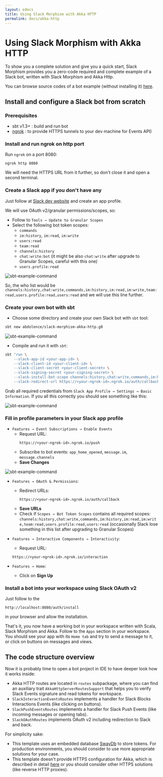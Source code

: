 ```yaml
---
layout: edocs
title: Using Slack Morphism with Akka HTTP
permalink: docs/akka-http
---
```

# Using Slack Morphism with Akka HTTP

To show you a complete solution and give you a quick start, Slack Morphism provides 
you a zero-code required and complete example of a Slack bot, 
written with Slack Morphism and Akka Http.

You can browse source codes of a bot example (without installing it) [here](https://github.com/abdolence/slack-morphism/tree/master/examples/akka-http).

## Install and configure a Slack bot from scratch

### Prerequisites

* sbt v1.3+ : build and run bot
* [ngrok](https://ngrok.com) : to provide HTTPS tunnels to your dev machine for Events API)

### Install and run ngrok on http port
Run `ngrok` on a port 8080:
```
ngrok http 8080
```
We will need the HTTPS URL from it further, so don't close it and open a second terminal.

### Create a Slack app if you don't have any
Just follow at [Slack dev website](https://api.slack.com/apps) and create an app profile.

We will use OAuth v2/granular permissions/scopes, so:
* Follow to `Tools → Update to Granular Scopes`
* Select the following bot token scopes:
    * `commands`
    * `im:history`, `im:read`, `im:write`
    * `users:read`
    * `team:read`
    * `channels:history`
    * `chat:write:bot` (it might be also `chat:write` after upgrade to Granular Scopes, careful with this one)
    * `users.profile:read`
  
![sbt-example-command](https://slack.abdolence.dev/img/create-bot-token-scopes.png)

So, the who list would be 
`channels:history,chat:write,commands,im:history,im:read,im:write,team:read,users.profile:read,users:read`
and we will use this line further.

### Create your own bot with sbt

* Choose some directory and create your own Slack bot with `sbt` tool: 
```bash
sbt new abdolence/slack-morphism-akka-http.g8
```
![sbt-example-command](https://slack.abdolence.dev/img/create-sbt-bot-command.png)

* Compile and run it with `sbt`:
```bash
sbt "run \
    --slack-app-id <your-app-id> \
    --slack-client-id <your-client-id> \
    --slack-client-secret <your-client-secret> \
    --slack-signing-secret <your-signing-secret> \
    --slack-install-bot-scope channels:history,chat:write,commands,im:history,im:read,im:write,team:read,users.profile:read,users:read \
    --slack-redirect-url https://<your-ngrok-id>.ngrok.io/auth/callback"
```
Grab all required credentials from `Slack App Profile → Settings → Basic Information`.
If you all this correctly you should see something like this:

![sbt-example-command](https://slack.abdolence.dev/img/bot-run-example.png)

### Fill in profile parameters in your Slack app profile

* `Features → Event Subscriptions → Enable Events`
    * Request URL: 
        ```
        https://<your-ngrok-id>.ngrok.io/push
        ```
    * Subscribe to bot events: `app_home_opened`, `message.im`, `message.channels`
    * **Save Changes**
    
![sbt-example-command](https://slack.abdolence.dev/img/event-subscriptions.png)

* `Features → OAuth & Permissions`:
    * Redirect URLs: 
        ```
        https://<your-ngrok-id>.ngrok.io/auth/callback
        ```
    * **Save URLs**
    * Check if `Scopes → Bot Token Scopes` contains all required scopes:
        `channels:history,chat:write,commands,im:history,im:read,im:write,team:read,users.profile:read,users:read`
      (occasionally Slack lose something in this list after upgrading to Granular Scopes)  

* `Features → Interactive Components → Interactivity`:
    * Request URL:
    ```
    https://<your-ngrok-id>.ngrok.io/interaction
    ```     

* `Features → Home`:
    * Click on **Sign Up**
    
### Install a bot into your workspace using Slack OAuth v2
Just follow to the 
```
http://localhost:8080/auth/install
```
in your browser and allow the installation.

That's it, you now have a working bot in your workspace written with Scala, Slack Morphism and Akka.
Follow to the `Apps` section in your workspace. 
You should see your app with its `Home tab` and try to send a message to it, 
or click on buttons on messages and views.

## The code structure overview
Now it is probably time to open a bot project in IDE to have deeper look how it works inside:

* Akka HTTP routes are located in `routes` subpackage, where you can find an auxiliary trait
`AkkaHttpServerRoutesSupport` that helps you to verify Slack Events signature 
and read tokens for workspace.
* `SlackInteractionEventsRoutes` implements a handler for Slack Blocks Interactions Events (like clicking on buttons).
* `SlackPushEventsRoutes` implements a handler for Slack Push Events (like incoming messages or opening tabs).
* `SlackOAuthRoutes` implements OAuth v2 including redirection to Slack and back.

For simplicity sake:
   * This template uses an embedded database [SwayDb](http://swaydb.io/) to store tokens. 
   For production environments, you should consider to use more appropriate solutions for your case.   
   * This template doesn't provide HTTPS configuration for Akka, which is described in detail [here](https://doc.akka.io/docs/akka-http/current/server-side/server-https-support.html) 
   or you should consider other HTTPS solutions (like reverse HTTP proxies).
   